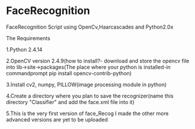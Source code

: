 # FaceRecognition
FaceRecognition Script using OpenCv,Haarcascades and Python2.0x

The Requirements

1.Python 2.4.14

2.OpenCV version 2.4.9(how to install?- download and store the opencv file into lib->site->packages(The place where your python is installed-in commandprompt pip install opencv-contrib-python)

3.Install cv2, numpy, PILLOW(image processing module in python)

4.Create a directory where you plan to save the recognizer(name this directory "Classifier" and add the face.xml file into it)

5.This is the very first version of face_Recog I made the other more advanced versions are yet to be uploaded
